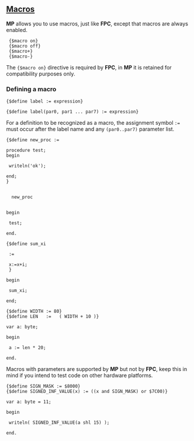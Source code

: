 #

## [Macros](https://www.freepascal.org/docs-html/prog/progse5.html)

**MP** allows you to use macros, just like **FPC**, except that macros are always enabled.

```delphi
 {$macro on}
 {$macro off}
 {$macro+}
 {$macro-} 
```

The `{$macro on}` directive is required by **FPC**, in **MP** it is retained for compatibility purposes only.

### Defining a macro

```delphi
{$define label := expression}

{$define label(par0, par1 ... par7) := expression}
```

For a definition to be recognized as a macro, the assignment symbol `:=` must occur after the label name and any `(par0..par7)` parameter list.


```delphi
{$define new_proc :=

procedure test;
begin

 writeln('ok');

end;
}


  new_proc


begin

 test;

end.
```

```delphi
{$define sum_xi

 :=

 x:=x+i;
 }
 
begin

 sum_xi;
 
end;
```

```delphi
{$define WIDTH := 80}
{$define LEN   :=   ( WIDTH + 10 )}

var a: byte;

begin

 a := len * 20;

end.
```

Macros with parameters are supported by **MP** but not by **FPC**, keep this in mind if you intend to test code on other hardware platforms.

```delphi
{$define SIGN_MASK := $8000}
{$define SIGNED_INF_VALUE(x) := ((x and SIGN_MASK) or $7C00)}

var a: byte = 11;

begin

 writeln( SIGNED_INF_VALUE(a shl 15) );

end.
```
